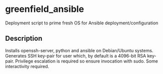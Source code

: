# greenfield_ansible
Deployment script to prime fresh OS for Ansible deployment/configuration

## Description
Installs openssh-server, python and ansible on Debian/Ubuntu systems. Generates SSH key-pair for user which, by default is a 4096-bit RSA key-pair. Privilege escalation is required so ensure invocation with sudo. Some interactivity required.

